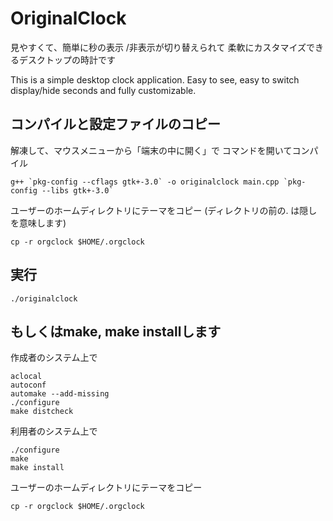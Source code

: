 # OriginalClock

見やすくて、簡単に秒の表示 /非表示が切り替えられて
柔軟にカスタマイズできるデスクトップの時計です

This is a simple desktop clock application.
Easy to see, easy to switch display/hide seconds
and fully customizable.

## コンパイルと設定ファイルのコピー

解凍して、マウスメニューから「端末の中に開く」で
コマンドを開いてコンパイル
```
g++ `pkg-config --cflags gtk+-3.0` -o originalclock main.cpp `pkg-config --libs gtk+-3.0`
```

ユーザーのホームディレクトリにテーマをコピー
 (ディレクトリの前の. は隠しを意味します)
```
cp -r orgclock $HOME/.orgclock
```

## 実行
```
./originalclock
```

## もしくはmake, make installします

作成者のシステム上で
```
aclocal
autoconf
automake --add-missing
./configure
make distcheck
```

利用者のシステム上で
```
./configure
make
make install
```

ユーザーのホームディレクトリにテーマをコピー
```
cp -r orgclock $HOME/.orgclock
```
